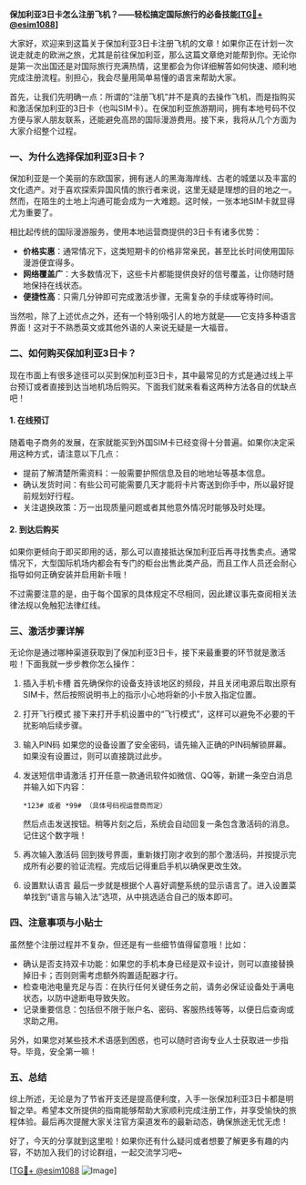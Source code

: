 **保加利亚3日卡怎么注册飞机？——轻松搞定国际旅行的必备技能[[TG💪+ @esim1088](https://t.me/s/esim1088)]**

大家好，欢迎来到这篇关于保加利亚3日卡注册飞机的文章！如果你正在计划一次说走就走的欧洲之旅，尤其是前往保加利亚，那么这篇文章绝对能帮到你。无论你是第一次出国还是对国际旅行充满热情，这里都会为你详细解答如何快速、顺利地完成注册流程。别担心，我会尽量用简单易懂的语言来帮助大家。

首先，让我们先明确一点：所谓的“注册飞机”并不是真的去操作飞机，而是指购买和激活保加利亚的3日卡（也叫SIM卡）。在保加利亚旅游期间，拥有本地号码不仅方便与家人朋友联系，还能避免高昂的国际漫游费用。接下来，我将从几个方面为大家介绍整个过程。

### 一、为什么选择保加利亚3日卡？

保加利亚是一个美丽的东欧国家，拥有迷人的黑海海岸线、古老的城堡以及丰富的文化遗产。对于喜欢探索异国风情的旅行者来说，这里无疑是理想的目的地之一。然而，在陌生的土地上沟通可能会成为一大难题。这时候，一张本地SIM卡就显得尤为重要了。

相比起传统的国际漫游服务，使用本地运营商提供的3日卡有诸多优势：
- **价格实惠**：通常情况下，这类短期卡的价格非常亲民，甚至比长时间使用国际漫游便宜得多。
- **网络覆盖广**：大多数情况下，这些卡片都能提供良好的信号覆盖，让你随时随地保持在线状态。
- **便捷性高**：只需几分钟即可完成激活步骤，无需复杂的手续或等待时间。

当然啦，除了上述优点之外，还有一个特别吸引人的地方就是——它支持多种语言界面！这对于不熟悉英文或其他外语的人来说无疑是一大福音。

### 二、如何购买保加利亚3日卡？

现在市面上有很多途径可以买到保加利亚3日卡，其中最常见的方式是通过线上平台预订或者直接到达当地机场后购买。下面我们就来看看这两种方法各自的优缺点吧！

#### 1. 在线预订
随着电子商务的发展，在家就能买到外国SIM卡已经变得十分普遍。如果你决定采用这种方式，请注意以下几点：
- 提前了解清楚所需资料：一般需要护照信息及目的地地址等基本信息。
- 确认发货时间：有些公司可能需要几天才能将卡片寄送到你手中，所以最好提前规划好行程。
- 关注退换政策：万一出现质量问题或者其他意外情况时能够及时处理。

#### 2. 到达后购买
如果你更倾向于即买即用的话，那么可以直接抵达保加利亚后再寻找售卖点。通常情况下，大型国际机场内都会有专门的柜台出售此类产品，而且工作人员还会耐心指导如何正确安装并启用新卡哦！

不过需要注意的是，由于每个国家的具体规定不尽相同，因此建议事先查阅相关法律法规以免触犯法律红线。

### 三、激活步骤详解

无论你是通过哪种渠道获取到了保加利亚3日卡，接下来最重要的环节就是激活啦！下面我就一步步教你怎么操作：

1. 插入手机卡槽
   首先确保你的设备支持该地区的频段，并且关闭电源后取出原有SIM卡，然后按照说明书上的指示小心地将新的小卡放入指定位置。

2. 打开飞行模式
   接下来打开手机设置中的“飞行模式”，这样可以避免不必要的干扰影响后续步骤。

3. 输入PIN码
   如果您的设备设置了安全密码，请先输入正确的PIN码解锁屏幕。如果没有设置过，则可以直接跳过此步。

4. 发送短信申请激活
   打开任意一款通讯软件如微信、QQ等，新建一条空白消息并输入如下内容：
   
   ```
   *123# 或者 *99# （具体号码视运营商而定）
   ```

   然后点击发送按钮。稍等片刻之后，系统会自动回复一条包含激活码的消息。记住这个数字哦！

5. 再次输入激活码
   回到拨号界面，重新拨打刚才收到的那个激活码，并按提示完成所有必要的验证流程。完成后记得重启手机以确保更改生效。

6. 设置默认语言
   最后一步就是根据个人喜好调整系统的显示语言了。进入设置菜单找到“语言与输入法”选项，从中挑选适合自己的版本即可。

### 四、注意事项与小贴士

虽然整个注册过程并不复杂，但还是有一些细节值得留意哦！比如：

- 确认是否支持双卡功能：如果您的手机本身已经是双卡设计，则可以直接替换掉旧卡；否则则需考虑额外购置适配器才行。
- 检查电池电量充足与否：在执行任何关键任务之前，请务必保证设备处于满电状态，以防中途断电导致失败。
- 记录重要信息：包括但不限于账户名、密码、客服热线等等，以便日后查询或求助之用。

另外，如果您对某些技术术语感到困惑，也可以随时咨询专业人士获取进一步指导。毕竟，安全第一嘛！

### 五、总结

综上所述，无论是为了节省开支还是提高便利度，入手一张保加利亚3日卡都是明智之举。希望本文所提供的指南能够帮助大家顺利完成注册工作，并享受愉快的旅程体验。最后再次提醒大家关注官方渠道发布的最新动态，确保旅途无忧无虑！

好了，今天的分享就到这里啦！如果你还有什么疑问或者想要了解更多有趣的内容，不妨加入我们的讨论群组，一起交流学习吧~ 

[[TG💪+ @esim1088](https://t.me/s/esim1088) ![Image](https://i.postimg.cc/4NQfJmqS/Snipaste-2025-05-13-00-14-12.png)]